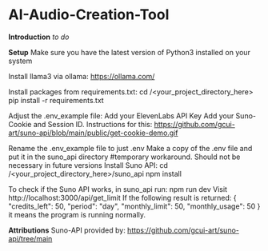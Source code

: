 # AI-Audio-Creation-Tool

**Introduction**
*to do*

**Setup**
Make sure you have the latest version of Python3 installed on your system

Install llama3 via ollama: https://ollama.com/

Install packages from requirements.txt:
    cd /<your_project_directory_here>
    pip install -r requirements.txt

Adjust the .env_example file:
    Add your ElevenLabs API Key
    Add your Suno-Cookie and Session ID. Instructions for this: https://github.com/gcui-art/suno-api/blob/main/public/get-cookie-demo.gif

Rename the .env_example file to just .env
Make a copy of the .env file and put it in the suno_api directory   #temporary workaround. Should not be necessary in future versions
Install Suno API:
    cd /<your_project_directory_here>/suno_api
    npm install

To check if the Suno API works, in suno_api run: npm run dev
Visit http://localhost:3000/api/get_limit
If the following result is returned:
{
  "credits_left": 50,
  "period": "day",
  "monthly_limit": 50,
  "monthly_usage": 50
}
it means the program is running normally.


**Attributions**
Suno-API provided by: https://github.com/gcui-art/suno-api/tree/main

